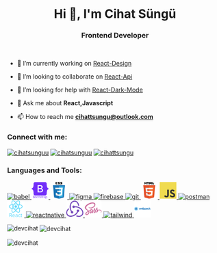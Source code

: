 <h1 align="center">Hi 👋, I'm Cihat Süngü</h1>
<h3 align="center">Frontend Developer</h3>



<p align="left"> <a href="https://twitter.com/" target="blank"><img src="https://img.shields.io/twitter/follow/?logo=twitter&style=for-the-badge" alt="" /></a> </p>

- 🔭 I’m currently working on [React-Design](https://github.com/devcihat/react-design)

- 👯 I’m looking to collaborate on [React-Api](https://github.com/devcihat/react-Api)

- 🤝 I’m looking for help with [React-Dark-Mode](https://github.com/devcihat/react-dark-mode)

- 💬 Ask me about **React,Javascript**

- 📫 How to reach me **cihattsungu@outlook.com**

<h3 align="left">Connect with me:</h3>
<p align="left">
<a href="https://linkedin.com/in/cihatsunguu" target="blank"><img align="center" src="https://cdn.jsdelivr.net/npm/simple-icons@3.0.1/icons/linkedin.svg" alt="cihatsunguu" height="30" width="40" /></a>
<a href="https://instagram.com/cihatsunguu" target="blank"><img align="center" src="https://cdn.jsdelivr.net/npm/simple-icons@3.0.1/icons/instagram.svg" alt="cihatsunguu" height="30" width="40" /></a>
<a href="https://www.hackerrank.com/cihattsungu" target="blank"><img align="center" src="https://cdn.jsdelivr.net/npm/simple-icons@3.0.1/icons/hackerrank.svg" alt="cihattsungu" height="30" width="40" /></a>
</p>

<h3 align="left">Languages and Tools:</h3>
<p align="left"> <a href="https://babeljs.io/" target="_blank"> <img src="https://www.vectorlogo.zone/logos/babeljs/babeljs-icon.svg" alt="babel" width="40" height="40"/> </a> <a href="https://getbootstrap.com" target="_blank"> <img src="https://raw.githubusercontent.com/devicons/devicon/master/icons/bootstrap/bootstrap-plain-wordmark.svg" alt="bootstrap" width="40" height="40"/> </a> <a href="https://www.w3schools.com/css/" target="_blank"> <img src="https://raw.githubusercontent.com/devicons/devicon/master/icons/css3/css3-original-wordmark.svg" alt="css3" width="40" height="40"/> </a> <a href="https://www.figma.com/" target="_blank"> <img src="https://www.vectorlogo.zone/logos/figma/figma-icon.svg" alt="figma" width="40" height="40"/> </a> <a href="https://firebase.google.com/" target="_blank"> <img src="https://www.vectorlogo.zone/logos/firebase/firebase-icon.svg" alt="firebase" width="40" height="40"/> </a> <a href="https://git-scm.com/" target="_blank"> <img src="https://www.vectorlogo.zone/logos/git-scm/git-scm-icon.svg" alt="git" width="40" height="40"/> </a> <a href="https://www.w3.org/html/" target="_blank"> <img src="https://raw.githubusercontent.com/devicons/devicon/master/icons/html5/html5-original-wordmark.svg" alt="html5" width="40" height="40"/> </a> <a href="https://developer.mozilla.org/en-US/docs/Web/JavaScript" target="_blank"> <img src="https://raw.githubusercontent.com/devicons/devicon/master/icons/javascript/javascript-original.svg" alt="javascript" width="40" height="40"/> </a> <a href="https://postman.com" target="_blank"> <img src="https://www.vectorlogo.zone/logos/getpostman/getpostman-icon.svg" alt="postman" width="40" height="40"/> </a> <a href="https://reactjs.org/" target="_blank"> <img src="https://raw.githubusercontent.com/devicons/devicon/master/icons/react/react-original-wordmark.svg" alt="react" width="40" height="40"/> </a> <a href="https://reactnative.dev/" target="_blank"> <img src="https://reactnative.dev/img/header_logo.svg" alt="reactnative" width="40" height="40"/> </a> <a href="https://redux.js.org" target="_blank"> <img src="https://raw.githubusercontent.com/devicons/devicon/master/icons/redux/redux-original.svg" alt="redux" width="40" height="40"/> </a> <a href="https://sass-lang.com" target="_blank"> <img src="https://raw.githubusercontent.com/devicons/devicon/master/icons/sass/sass-original.svg" alt="sass" width="40" height="40"/> </a> <a href="https://tailwindcss.com/" target="_blank"> <img src="https://www.vectorlogo.zone/logos/tailwindcss/tailwindcss-icon.svg" alt="tailwind" width="40" height="40"/> </a> <a href="https://webpack.js.org" target="_blank"> <img src="https://raw.githubusercontent.com/devicons/devicon/d00d0969292a6569d45b06d3f350f463a0107b0d/icons/webpack/webpack-original-wordmark.svg" alt="webpack" width="40" height="40"/> </a> </p>

<p><img align="left" src="https://github-readme-stats.vercel.app/api/top-langs?username=devcihat&show_icons=true&locale=en&layout=compact" alt="devcihat" /></p>

<p>&nbsp;<img align="center" src="https://github-readme-stats.vercel.app/api?username=devcihat&show_icons=true&locale=en" alt="devcihat" /></p>

<p><img align="center" src="https://github-readme-streak-stats.herokuapp.com/?user=devcihat&" alt="devcihat" /></p>
